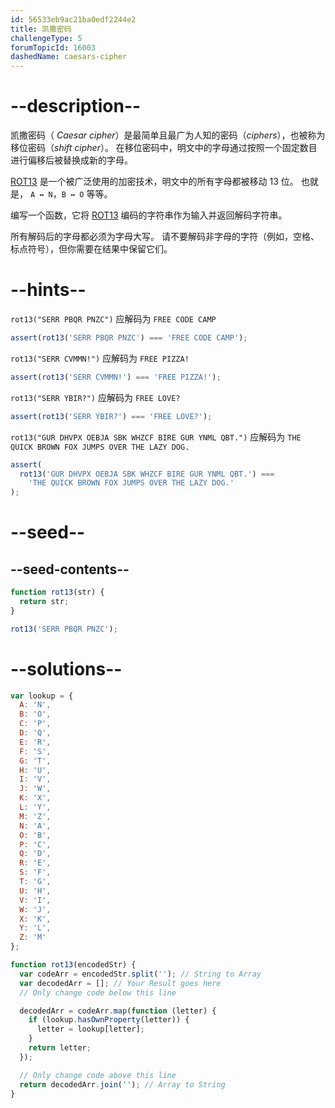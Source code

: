 ```yaml
---
id: 56533eb9ac21ba0edf2244e2
title: 凯撒密码
challengeType: 5
forumTopicId: 16003
dashedName: caesars-cipher
---
```


# --description--

凯撒密码（ <dfn>Caesar cipher</dfn>）是最简单且最广为人知的密码（<dfn>ciphers</dfn>），也被称为移位密码（<dfn>shift cipher</dfn>）。 在移位密码中，明文中的字母通过按照一个固定数目进行偏移后被替换成新的字母。

[ROT13](https://en.wikipedia.org/wiki/ROT13) 是一个被广泛使用的加密技术，明文中的所有字母都被移动 13 位。 也就是， `A ↔ N`，`B ↔ O` 等等。

编写一个函数，它将 [ROT13](https://en.wikipedia.org/wiki/ROT13) 编码的字符串作为输入并返回解码字符串。

所有解码后的字母都必须为字母大写。 请不要解码非字母的字符（例如，空格、标点符号），但你需要在结果中保留它们。

# --hints--

`rot13("SERR PBQR PNZC")` 应解码为 `FREE CODE CAMP`

```js
assert(rot13('SERR PBQR PNZC') === 'FREE CODE CAMP');
```

`rot13("SERR CVMMN!")` 应解码为 `FREE PIZZA!`

```js
assert(rot13('SERR CVMMN!') === 'FREE PIZZA!');
```

`rot13("SERR YBIR?")` 应解码为 `FREE LOVE?`

```js
assert(rot13('SERR YBIR?') === 'FREE LOVE?');
```

`rot13("GUR DHVPX OEBJA SBK WHZCF BIRE GUR YNML QBT.")` 应解码为 `THE QUICK BROWN FOX JUMPS OVER THE LAZY DOG.`

```js
assert(
  rot13('GUR DHVPX OEBJA SBK WHZCF BIRE GUR YNML QBT.') ===
    'THE QUICK BROWN FOX JUMPS OVER THE LAZY DOG.'
);
```

# --seed--

## --seed-contents--

```js
function rot13(str) {
  return str;
}

rot13('SERR PBQR PNZC');
```

# --solutions--

```js
var lookup = {
  A: 'N',
  B: 'O',
  C: 'P',
  D: 'Q',
  E: 'R',
  F: 'S',
  G: 'T',
  H: 'U',
  I: 'V',
  J: 'W',
  K: 'X',
  L: 'Y',
  M: 'Z',
  N: 'A',
  O: 'B',
  P: 'C',
  Q: 'D',
  R: 'E',
  S: 'F',
  T: 'G',
  U: 'H',
  V: 'I',
  W: 'J',
  X: 'K',
  Y: 'L',
  Z: 'M'
};

function rot13(encodedStr) {
  var codeArr = encodedStr.split(''); // String to Array
  var decodedArr = []; // Your Result goes here
  // Only change code below this line

  decodedArr = codeArr.map(function (letter) {
    if (lookup.hasOwnProperty(letter)) {
      letter = lookup[letter];
    }
    return letter;
  });

  // Only change code above this line
  return decodedArr.join(''); // Array to String
}
```
